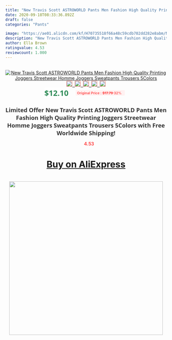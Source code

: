 ```yaml
---
title: "New Travis Scott ASTROWORLD Pants Men Fashion High Quality Printing Joggers Streetwear Homme Joggers Sweatpants Trousers 5Colors"
date: 2020-09-18T08:33:36.892Z
draft: false
categories: "Pants"

image: "https://ae01.alicdn.com/kf/H70735518f66a48c59cdb702dd282e8abm/New-Travis-Scott-ASTROWORLD-Pants-Men-Fashion-High-Quality-Printing-Joggers-Streetwear-Homme-Joggers-Sweatpants-Trousers.jpg"
description: "New Travis Scott ASTROWORLD Pants Men Fashion High Quality Printing Joggers Streetwear Homme Joggers Sweatpants Trousers 5Colors"
author: Ella Brown
ratingvalue: 4.53
reviewcount: 1.000
---
```

<br>
<div style="text-align: center;">
<a href="https://s.click.aliexpress.com/e/_AF4pCp" target="_blank" rel="nofollow noopener noreferrer"><img alt="New Travis Scott ASTROWORLD Pants Men Fashion High Quality Printing Joggers Streetwear Homme Joggers Sweatpants Trousers 5Colors" class="magnifier-image" src="https://ae01.alicdn.com/kf/H70735518f66a48c59cdb702dd282e8abm/New-Travis-Scott-ASTROWORLD-Pants-Men-Fashion-High-Quality-Printing-Joggers-Streetwear-Homme-Joggers-Sweatpants-Trousers.jpg_640x640.jpg">
<br>
<img style="border:1px solid salmon" src="https://ae01.alicdn.com/kf/H70735518f66a48c59cdb702dd282e8abm/New-Travis-Scott-ASTROWORLD-Pants-Men-Fashion-High-Quality-Printing-Joggers-Streetwear-Homme-Joggers-Sweatpants-Trousers.jpg_120x120.jpg">&nbsp;&nbsp;<img style="border:1px solid salmon" src="https://ae01.alicdn.com/kf/Hbb2ea24ea341405996a6397bf5d6749bA/New-Travis-Scott-ASTROWORLD-Pants-Men-Fashion-High-Quality-Printing-Joggers-Streetwear-Homme-Joggers-Sweatpants-Trousers.jpg_120x120.jpg">&nbsp;&nbsp;<img style="border:1px solid salmon" src="https://ae01.alicdn.com/kf/H0f66aff9624341cc95aacc8cfb13d6bdk/New-Travis-Scott-ASTROWORLD-Pants-Men-Fashion-High-Quality-Printing-Joggers-Streetwear-Homme-Joggers-Sweatpants-Trousers.jpg_120x120.jpg">&nbsp;&nbsp;<img style="border:1px solid salmon" src="https://ae01.alicdn.com/kf/H8eb80630cfa0446b9b0db4735a0a0f0do/New-Travis-Scott-ASTROWORLD-Pants-Men-Fashion-High-Quality-Printing-Joggers-Streetwear-Homme-Joggers-Sweatpants-Trousers.jpg_120x120.jpg">&nbsp;&nbsp;<img style="border:1px solid salmon" src="https://ae01.alicdn.com/kf/H3cc613e8e3604be783d515d5f0e98650M/New-Travis-Scott-ASTROWORLD-Pants-Men-Fashion-High-Quality-Printing-Joggers-Streetwear-Homme-Joggers-Sweatpants-Trousers.jpg_120x120.jpg"></a></div><br0>
<div style="text-align: center;"><span style="background-color: white; border: 0px; box-sizing: border-box; color: seagreen; display: inline-block; font-family: &quot;open sans&quot; , &quot;arial&quot; , &quot;helvetica&quot; , sans-serif , &quot;heiti&quot;; font-size: 24px; font-stretch: inherit; font-weight: 700; line-height: inherit; margin: 0px 10px 0px 0px; padding: 0px; vertical-align: middle;">$12.10 </span>
<span style="background: rgb(255 , 241 , 241); border-radius: 3px; border: 0px; box-sizing: border-box; color: #ff4747; display: inline-block; font-family: inherit; font-size: 12px; font-stretch: inherit; font-style: inherit; font-variant: inherit; font-weight: 600; line-height: inherit; margin: 0px; padding: 2px 5px; transform: scale(0.9); vertical-align: middle;">Original Price : <b style="text-decoration: line-through;">$17.79 </b> 32%&nbsp;&nbsp;</span></div>
<h1 style="color: #333333; display: inline-block; font-family: &quot;open sans&quot; , &quot;arial&quot; , &quot;helvetica&quot; , sans-serif , &quot;heiti&quot;; font-size: 18px; font-stretch: inherit; font-weight: 700; text-align: center;">Limited Offer New Travis Scott ASTROWORLD Pants Men Fashion High Quality Printing Joggers Streetwear Homme Joggers Sweatpants Trousers 5Colors with Free Worldwide Shipping!</h1>
<div style="color: #ff4747; text-align: center;">
<img src="https://4.bp.blogspot.com/-M0ZcTcb-5uY/XleCXlxnR4I/AAAAAAAAAEc/OrjgMkXV1oMQFaCRZj5HQwOCBcu3w1FegCPcBGAYYCw/s1600/star.png" style="height: 15px;">&nbsp;<b>4.53</b></div>
<div class="button_cont" align="center"><a class="buynow_a" href="https://s.click.aliexpress.com/e/_AF4pCp" target="_blank" rel="nofollow noopener noreferrer"><H1>Buy on AliExpress</H1></a></div><br>
<div class="separator" style="clear: both; text-align: center;">
<img src="https://lh3.googleusercontent.com/-pTy5HemUv9M/XlePHvY0dAI/AAAAAAAAAE4/0nX5iRUoIWY8eMW9Dpxeirr157OZliDIgCLcBGAsYHQ/s1600/badge.gif" width="480">
</div>
